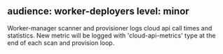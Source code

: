 audience: worker-deployers
level: minor
---

Worker-manager scanner and provisioner logs cloud api call times and statistics.
New metric will be logged with 'cloud-api-metrics' type at the end of each scan and provision loop.

